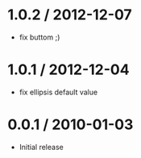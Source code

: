 
1.0.2 / 2012-12-07 
==================

  * fix buttom ;)

1.0.1 / 2012-12-04 
==================

  * fix ellipsis default value

0.0.1 / 2010-01-03
==================

  * Initial release
